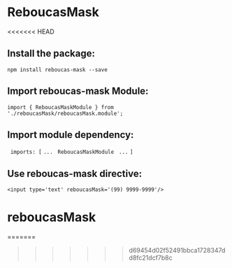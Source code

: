 # ReboucasMask
<<<<<<< HEAD

## Install the package: 
  `npm install reboucas-mask --save`

## Import reboucas-mask Module:
   `import { ReboucasMaskModule } from './reboucasMask/reboucasMask.module';`

## Import module dependency:
   ` imports: [`
   `...`
   ` ReboucasMaskModule`
  ` ...`
   `]`

## Use reboucas-mask directive:

 `<input type='text' reboucasMask='(99) 9999-9999'/>`

# reboucasMask
=======
>>>>>>> d69454d02f52491bbca1728347dd8fc21dcf7b8c
